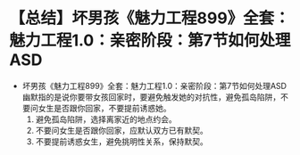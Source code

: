 # 【总结】坏男孩《魅力工程899》全套：魅力工程1.0：亲密阶段：第7节如何处理ASD

-   坏男孩《魅力工程899》全套：魅力工程1.0：亲密阶段：第7节如何处理ASD幽默指的是说你要带女孩回家时，要避免触发她的对抗性，避免孤岛陷阱，不要问女生是否跟你回家，不要提前诱惑她。
    1.  避免孤岛陷阱，选择离家近的地点约会。
    2.  不要问女生是否跟你回家，应默认双方已有默契。
    3.  不要提前诱惑女生，避免挑明性关系，保持默契。